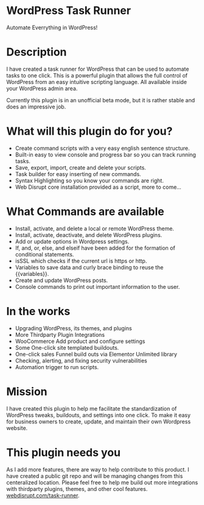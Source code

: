 # WordPress Task Runner #
Automate Everrything in WordPress!

# Description #
I have created a task runner for WordPress that can be used to automate tasks to one click. This is a
powerful plugin that allows the full control of WordPress from an easy intuitive scripting language.
All available inside your WordPress admin area.

Currently this plugin is in an unofficial beta mode, but it is rather stable and does
an impressive job.

# What will this plugin do for you? #
* Create command scripts with a very easy english sentence structure.
* Built-in easy to view console and progress bar so you can track running tasks.
* Save, export, import, create and delete your scripts.
* Task builder for easy inserting of new commands.
* Syntax Highlighting so you know your commands are right.
* Web Disrupt core installation provided as a script, more to come...

# What Commands are available #
* Install, activate, and delete a local or remote WordPress theme.
* Install, activate, deactivate, and delete WordPress plugins.
* Add or update options in Wordpress settings.
* If, and, or, else, and elseif have been added for the formation of conditional statements.
* isSSL which checks if the current url is https or http.
* Variables to save data and curly brace binding to reuse the {{variables}}.
* Create and update WordPress posts.
* Console commands to print out important information to the user.
 
# In the works #
* Upgrading WordPress, its themes, and plugins
* More Thirdparty Plugin Integrations 
* WooCommerce Add product and configure settings
* Some One-click site templated buildouts.
* One-click sales Funnel build outs via Elementor Unlimited library
* Checking, alerting, and fixing security vulnerabilities
* Automation trigger to run scripts.

# Mission #
I have created this plugin to help me facilitate the standardization of WordPress
tweaks, buildouts, and settings into one click. To make it easy for business owners to
create, update, and maintain their own Wordpress website.

# This plugin needs you #
As I add more features, there are way to help contribute to this product. I have created a public
git repo and will be managing changes from this centeralized location. Please feel free to help me 
build out more integrations with thirdparty plugins, themes, and other cool features.
[webdisrupt.com/task-runner](https://webdisrupt.com/task-runner).
